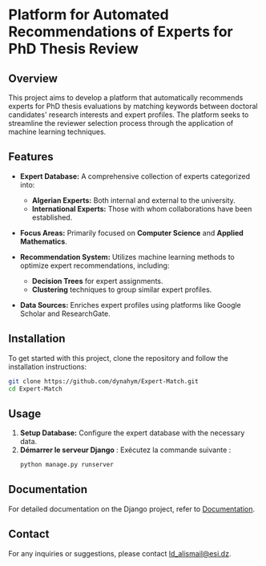 # Platform for Automated Recommendations of Experts for PhD Thesis Review

## Overview

This project aims to develop a platform that automatically recommends experts for PhD thesis evaluations by matching keywords between doctoral candidates' research interests and expert profiles. The platform seeks to streamline the reviewer selection process through the application of machine learning techniques.

## Features

- **Expert Database:** A comprehensive collection of experts categorized into:
  - **Algerian Experts:** Both internal and external to the university.
  - **International Experts:** Those with whom collaborations have been established.

- **Focus Areas:** Primarily focused on **Computer Science** and **Applied Mathematics**.

- **Recommendation System:** Utilizes machine learning methods to optimize expert recommendations, including:
  - **Decision Trees** for expert assignments.
  - **Clustering** techniques to group similar expert profiles.

- **Data Sources:** Enriches expert profiles using platforms like Google Scholar and ResearchGate.

## Installation

To get started with this project, clone the repository and follow the installation instructions:

```bash
git clone https://github.com/dynahym/Expert-Match.git
cd Expert-Match
```

## Usage

1. **Setup Database:** Configure the expert database with the necessary data.
2. **Démarrer le serveur Django** :
   Exécutez la commande suivante :
   ```bash
   python manage.py runserver
   ```

## Documentation

For detailed documentation on the Django project, refer to [Documentation](backend/docs).

## Contact

For any inquiries or suggestions, please contact [ld_alismail@esi.dz](mailto:ld_alismail@esi.dz).
